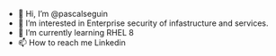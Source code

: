 - 👋 Hi, I’m @pascalseguin
- 👀 I’m interested in Enterprise security of infastructure and services.
- 🌱 I’m currently learning RHEL 8
- 📫 How to reach me Linkedin

<!---
pascalseguin/pascalseguin is a ✨ special ✨ repository because its `README.md` (this file) appears on your GitHub profile.
You can click the Preview link to take a look at your changes.
--->
